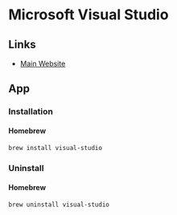 # Microsoft Visual Studio

## Links

- [Main Website](https://visualstudio.microsoft.com/)

## App

### Installation

#### Homebrew

```sh
brew install visual-studio
```

### Uninstall

#### Homebrew

```sh
brew uninstall visual-studio
```
